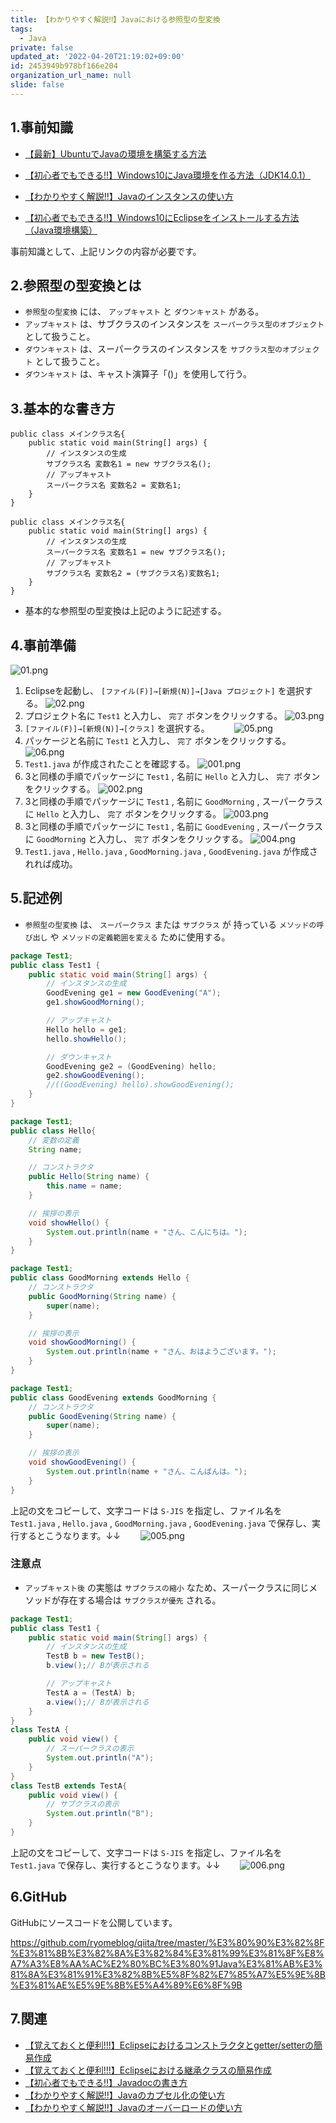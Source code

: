 ```yaml
---
title: 【わかりやすく解説‼】Javaにおける参照型の型変換
tags:
  - Java
private: false
updated_at: '2022-04-20T21:19:02+09:00'
id: 2453949b978bf166e204
organization_url_name: null
slide: false
---
```

## 1.事前知識
- [【最新】UbuntuでJavaの環境を構築する方法](https://qiita.com/ryome/items/37c53e9638a9c6ea146a)

- [【初心者でもできる‼】Windows10にJava環境を作る方法（JDK14.0.1）](https://qiita.com/ryome/items/30135570954e36196821)

- [【わかりやすく解説‼】Javaのインスタンスの使い方](https://qiita.com/ryome/items/62ba0d8395af6698053a)

- [【初心者でもできる‼】Windows10にEclipseをインストールする方法（Java環境構築）](https://qiita.com/ryome/items/b47c5acdaa52cffbec58)

事前知識として、上記リンクの内容が必要です。


## 2.参照型の型変換とは

- `参照型の型変換` には、 `アップキャスト` と `ダウンキャスト` がある。
- `アップキャスト` は、サブクラスのインスタンスを `スーパークラス型のオブジェクト` として扱うこと。
- `ダウンキャスト` は、スーパークラスのインスタンスを `サブクラス型のオブジェクト` として扱うこと。
- `ダウンキャスト` は、キャスト演算子「()」を使用して行う。

## 3.基本的な書き方

```PHP:アップキャスト
public class メインクラス名{
    public static void main(String[] args) {
        // インスタンスの生成
        サブクラス名 変数名1 = new サブクラス名();
        // アップキャスト
        スーパークラス名 変数名2 = 変数名1;
    }
}
```

```PHP:ダウンキャスト
public class メインクラス名{
    public static void main(String[] args) {
        // インスタンスの生成
        スーパークラス名 変数名1 = new サブクラス名();
        // アップキャスト
        サブクラス名 変数名2 = (サブクラス名)変数名1;
    }
}
```


- 基本的な参照型の型変換は上記のように記述する。

## 4.事前準備
![01.png](https://qiita-image-store.s3.ap-northeast-1.amazonaws.com/0/449867/866ce029-9f28-05d3-ab0b-5e7b0467aafa.png)
1. Eclipseを起動し、 `[ファイル(F)]→[新規(N)]→[Java プロジェクト]` を選択する。
![02.png](https://qiita-image-store.s3.ap-northeast-1.amazonaws.com/0/449867/f1c5cc3c-449f-a66a-caef-d5f681054041.png)
2. プロジェクト名に `Test1` と入力し、 `完了` ボタンをクリックする。
![03.png](https://qiita-image-store.s3.ap-northeast-1.amazonaws.com/0/449867/a98626bb-291e-6aa8-5d69-df243d1673ca.png)
3. `[ファイル(F)]→[新規(N)]→[クラス]` を選択する。　　　
![05.png](https://qiita-image-store.s3.ap-northeast-1.amazonaws.com/0/449867/d0382456-4dd1-7474-4fbf-79735739b62c.png)
4. パッケージと名前に `Test1` と入力し、 `完了` ボタンをクリックする。
![06.png](https://qiita-image-store.s3.ap-northeast-1.amazonaws.com/0/449867/deff58a6-dfe5-ec36-8a1c-e0d7d7c9833b.png)
5. `Test1.java` が作成されたことを確認する。
![001.png](https://qiita-image-store.s3.ap-northeast-1.amazonaws.com/0/449867/d9dc314e-787b-9051-1b45-bfba6d8ea001.png)
6. 3と同様の手順でパッケージに `Test1` , 名前に `Hello` と入力し、 `完了` ボタンをクリックする。
![002.png](https://qiita-image-store.s3.ap-northeast-1.amazonaws.com/0/449867/ba30c99a-a36a-5892-1be8-f62722800b10.png)
8. 3と同様の手順でパッケージに `Test1` , 名前に `GoodMorning` , スーパークラスに `Hello` と入力し、 `完了` ボタンをクリックする。
![003.png](https://qiita-image-store.s3.ap-northeast-1.amazonaws.com/0/449867/ae954fe4-021c-079e-9a6b-ee189158eb65.png)
9. 3と同様の手順でパッケージに `Test1` , 名前に `GoodEvening` , スーパークラスに `GoodMorning` と入力し、 `完了` ボタンをクリックする。
![004.png](https://qiita-image-store.s3.ap-northeast-1.amazonaws.com/0/449867/cbef1be4-a51a-5521-43c7-098d88017d1e.png)
10. `Test1.java` , `Hello.java` , `GoodMorning.java` , `GoodEvening.java` が作成されれば成功。

## 5.記述例

- `参照型の型変換` は、 `スーパークラス` または `サブクラス` が 持っている `メソッドの呼び出し` や `メソッドの定義範囲を変える` ために使用する。

```java:Test1.java
package Test1;
public class Test1 {
    public static void main(String[] args) {
        // インスタンスの生成
        GoodEvening ge1 = new GoodEvening("A");
        ge1.showGoodMorning();

        // アップキャスト
        Hello hello = ge1;
        hello.showHello();

        // ダウンキャスト
        GoodEvening ge2 = (GoodEvening) hello;
        ge2.showGoodEvening();
        //((GoodEvening) hello).showGoodEvening();
    }
}
```

```java:Hello.java
package Test1;
public class Hello{
	// 変数の定義
	String name;

	// コンストラクタ
	public Hello(String name) {
		this.name = name;
	}

	// 挨拶の表示
	void showHello() {
		System.out.println(name + "さん、こんにちは。");
	}
}
```

```java:GoodMorning.java
package Test1;
public class GoodMorning extends Hello {
	// コンストラクタ
	public GoodMorning(String name) {
		super(name);
	}

	// 挨拶の表示
	void showGoodMorning() {
		System.out.println(name + "さん、おはようございます。");
	}
}
```

```java:GoodEvening.java
package Test1;
public class GoodEvening extends GoodMorning {
	// コンストラクタ
	public GoodEvening(String name) {
		super(name);
	}

	// 挨拶の表示
	void showGoodEvening() {
		System.out.println(name + "さん、こんばんは。");
	}
}
```

上記の文をコピーして、文字コードは `S-JIS` を指定し、ファイル名を `Test1.java` , `Hello.java` , `GoodMorning.java` , `GoodEvening.java` で保存し、実行するとこうなります。↓↓　　
![005.png](https://qiita-image-store.s3.ap-northeast-1.amazonaws.com/0/449867/cb33aa2d-af32-f454-bfd5-c8072aa5c7ca.png)


### 注意点
- `アップキャスト後` の実態は `サブクラスの縮小` なため、スーパークラスに同じメソッドが存在する場合は `サブクラスが優先` される。

```java:Test1.java
package Test1;
public class Test1 {
    public static void main(String[] args) {
        // インスタンスの生成
        TestB b = new TestB();
        b.view();// Bが表示される

        // アップキャスト
        TestA a = (TestA) b;
        a.view();// Bが表示される
    }
}
class TestA {
    public void view() {
        // スーパークラスの表示
        System.out.println("A");
    }
}
class TestB extends TestA{
    public void view() {
        // サブクラスの表示
        System.out.println("B");
    }
}
```

上記の文をコピーして、文字コードは `S-JIS` を指定し、ファイル名を `Test1.java` で保存し、実行するとこうなります。↓↓　　
![006.png](https://qiita-image-store.s3.ap-northeast-1.amazonaws.com/0/449867/e768482d-5467-6c5e-c20a-f835204d6df3.png)

## 6.GitHub
GitHubにソースコードを公開しています。

https://github.com/ryomeblog/qiita/tree/master/%E3%80%90%E3%82%8F%E3%81%8B%E3%82%8A%E3%82%84%E3%81%99%E3%81%8F%E8%A7%A3%E8%AA%AC%E2%80%BC%E3%80%91Java%E3%81%AB%E3%81%8A%E3%81%91%E3%82%8B%E5%8F%82%E7%85%A7%E5%9E%8B%E3%81%AE%E5%9E%8B%E5%A4%89%E6%8F%9B


## 7.関連
- [【覚えておくと便利!!!】Eclipseにおけるコンストラクタとgetter/setterの簡易作成](https://qiita.com/ryome/items/6c487ccc0c39847cd55f)
- [【覚えておくと便利!!!】Eclipseにおける継承クラスの簡易作成](https://qiita.com/ryome/items/4fcf62b4bc60fb6a4d07)
- [【初心者でもできる‼】Javadocの書き方](https://qiita.com/ryome/items/4f2d5928c8aaf195f407)
- [【わかりやすく解説‼】Javaのカプセル化の使い方](https://qiita.com/ryome/items/fc44dfad297b35bf7559)
- [【わかりやすく解説‼】Javaのオーバーロードの使い方](https://qiita.com/ryome/items/f1ca8cc7538f4c6d26c0)

